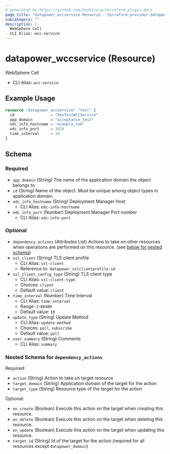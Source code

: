 ```yaml
---
# generated by https://github.com/hashicorp/terraform-plugin-docs
page_title: "datapower_wccservice Resource - terraform-provider-datapower"
subcategory: ""
description: |-
  WebSphere Cell
  CLI Alias: wcc-service
---
```


# datapower_wccservice (Resource)

WebSphere Cell
  - CLI Alias: `wcc-service`

## Example Usage

```terraform
resource "datapower_wccservice" "test" {
  id                = "ResTestWCCService"
  app_domain        = "acceptance_test"
  odc_info_hostname = "example.com"
  odc_info_port     = 1024
  time_interval     = 10
}
```

<!-- schema generated by tfplugindocs -->
## Schema

### Required

- `app_domain` (String) The name of the application domain the object belongs to
- `id` (String) Name of the object. Must be unique among object types in application domain.
- `odc_info_hostname` (String) Deployment Manager Host
  - CLI Alias: `odc-info-hostname`
- `odc_info_port` (Number) Deployment Manager Port number
  - CLI Alias: `odc-info-port`

### Optional

- `dependency_actions` (Attributes List) Actions to take on other resources when operations are performed on this resource. (see [below for nested schema](#nestedatt--dependency_actions))
- `ssl_client` (String) TLS client profile
  - CLI Alias: `ssl-client`
  - Reference to: `datapower_sslclientprofile:id`
- `ssl_client_config_type` (String) TLS client type
  - CLI Alias: `ssl-client-type`
  - Choices: `client`
  - Default value: `client`
- `time_interval` (Number) Time Interval
  - CLI Alias: `time-interval`
  - Range: `1`-`86400`
  - Default value: `10`
- `update_type` (String) Update Method
  - CLI Alias: `update-method`
  - Choices: `poll`, `subscribe`
  - Default value: `poll`
- `user_summary` (String) Comments
  - CLI Alias: `summary`

<a id="nestedatt--dependency_actions"></a>
### Nested Schema for `dependency_actions`

Required:

- `action` (String) Action to take on target resource
- `target_domain` (String) Application domain of the target for the action
- `target_type` (String) Resource type of the target for the action

Optional:

- `on_create` (Boolean) Execute this action on the target when creating this resource.
- `on_delete` (Boolean) Execute this action on the target when deleting this resource.
- `on_update` (Boolean) Execute this action on the target when updating this resource.
- `target_id` (String) Id of the target for the action (required for all resources except `datapower_domain`)
